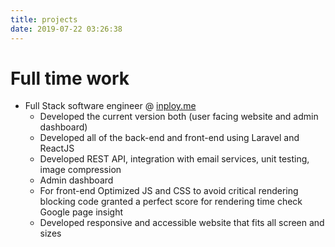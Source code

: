 ```yaml
---
title: projects
date: 2019-07-22 03:26:38
---
```


# Full time work

- Full Stack software engineer @ [inploy.me](https://www.inploy.me)
  - Developed the current version both (user facing website and admin dashboard)
  - Developed all of the back-end and front-end using Laravel and ReactJS
  - Developed REST API, integration with email services, unit testing, image compression
  - Admin dashboard
  - For front-end Optimized JS and CSS to avoid critical rendering blocking code granted a perfect score for rendering time check Google page insight
  - Developed responsive and accessible website that fits all screen and sizes
